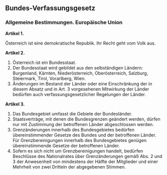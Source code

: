 ## Bundes-Verfassungsgesetz

### Allgemeine Bestimmungen. Europäische Union

**Artikel 1.**

Österreich ist eine demokratische Republik. Ihr Recht geht vom Volk aus.

**Artikel 2.**

1. Österreich ist ein Bundesstaat.
2. Der Bundesstaat wird gebildet aus den selbständigen Ländern: Burgenland, Kärnten, Niederösterreich, Oberösterreich, Salzburg, Steiermark, Tirol, Vorarlberg, Wien.
3. Änderungen im Bestand der Länder oder eine Einschränkung der in diesem Absatz und in Art. 3 vorgesehenen Mitwirkung der Länder bedürfen auch verfassungsgesetzlicher Regelungen der Länder.

**Artikel 3.**

1. Das Bundesgebiet umfasst die Gebiete der Bundesländer.
2. Staatsverträge, mit denen die Bundesgrenzen geändert werden, dürfen nur mit Zustimmung der betroffenen Länder abgeschlossen werden.
3. Grenzänderungen innerhalb des Bundesgebietes bedürfen übereinstimmender Gesetze des Bundes und der betroffenen Länder. Für Grenzbereinigungen innerhalb des Bundesgebietes genügen übereinstimmende Gesetze der betroffenen Länder.
4. Sofern es sich nicht um Grenzbereinigungen handelt, bedürfen Beschlüsse des Nationalrates über Grenzänderungen gemäß Abs. 2 und 3 der Anwesenheit von mindestens der Hälfte der Mitglieder und einer Mehrheit von zwei Dritteln der abgegebenen Stimmen.
